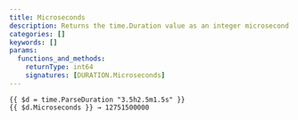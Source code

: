 ```yaml
---
title: Microseconds
description: Returns the time.Duration value as an integer microsecond count.
categories: []
keywords: []
params:
  functions_and_methods:
    returnType: int64
    signatures: [DURATION.Microseconds]
---
```


```go-html-template
{{ $d = time.ParseDuration "3.5h2.5m1.5s" }}
{{ $d.Microseconds }} → 12751500000
```
